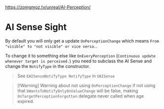 
https://zomgmoz.tv/unreal/AI-Perception/

# AI Sense Sight
By default you will only get a update `OnPerceptionChange` which means `From "visible" to "not visible" or vice versa.`.

To change it to something else like `OnEveryPerception` (`Continuous update whenever target is perceived.`) you need to subclass the AI Sense and change the `NotifyType` in the constructor.

> See `EAISenseNotifyType NotifyType` in `UAISense`

> [!Warning] Warning about not using `OnPerceptionChange`
> if not using that `bWantsToNotifyOnlyOnValueChange` will be false, making `OnTargetPerceptionForgotten` delegate never called when age expired.

